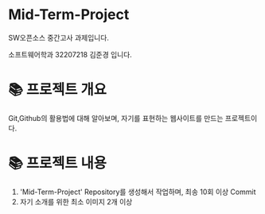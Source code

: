 # Mid-Term-Project
SW오픈소스 중간고사 과제입니다.


소프트웨어학과 32207218 김준경 입니다.

# 📚 프로젝트 개요

Git,Github의 활용법에 대해 알아보며, 자기를 표현하는 웹사이트를 만드는 프로젝트이다.

# 📚 프로젝트 내용

1. 'Mid-Term-Project' Repository를 생성해서 작업하며, 최송 10회 이상 Commit
2. 자기 소개를 위한 최소 이미지 2개 이상

